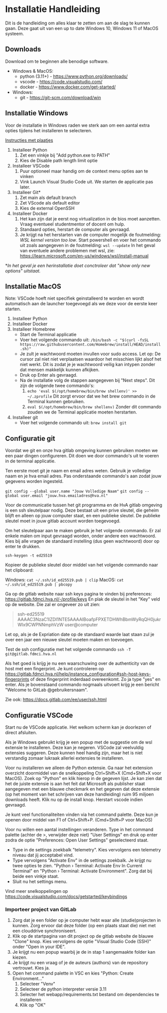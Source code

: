 # Installatie Handleiding

Dit is de handleiding om alles klaar te zetten om aan de slag te kunnen gaan. Deze gaat uit van een up to date Windows 10, Windows 11 of MacOS systeem.

## Downloads

Download om te beginnen alle benodige software.

- Windows & MacOS:
    - python (3.11+) - https://www.python.org/downloads/
    - vscode - https://code.visualstudio.com/
    - docker - https://www.docker.com/get-started/
- Windows:
    - git - https://git-scm.com/download/win

## Installatie Windows

Voor de installatie in Windows raden we sterk aan om een aantal extra opties tijdens het installeren te selecteren.

[Instructies met plaatjes](installation_windows_img.md)

1. Installeer Python
    1. Zet een vinkje bij "Add python.exe to PATH"
    2. Kies de Disable path length limit optie
2. Installeer VSCode
    1. Puur optioneel maar handig om de context menu opties aan te vinken
    2. Vink Launch Visual Studio Code uit. We starten de applicatie pas later.
3. Installeer Git*
    1. Zet main als default branch
    2. Zet VScode als default editor
    3. Kies de external OpenSSH
4. Installeer Docker
    1. Het kan zijn dat je eerst nog virtualization in de bios moet aanzetten. Vraag eventueel studentmentor of docent om hulp. 
    2. Standaard opties, herstart de computer als gevraagd.
    3. Je krijgt na het herstarten van de computer mogelijk de foutmelding: *WSL kernel version too low*. Start powershell en voer het commando uit zoals aangegeven in de foutmelding:
    ```wsl --update```
    In het geval van eventuele andere problemen met wsl, zie: https://learn.microsoft.com/en-us/windows/wsl/install-manual

**In het geval je een herinstallatie doet conctroleer dat "show only new options" uitstaat.*

## Installatie MacOS

Note: VSCode hoeft niet specifiek geinstalleerd te worden en wordt automatisch aan de launcher toegevoegd als we deze voor de eerste keer starten.

1. Installeer Python
2. Installeer Docker
3. Installeer Homebrew
    - Start de Terminal applicatie
    - Voer het volgende commando uit:
    ```/bin/bash -c "$(curl -fsSL https://raw.githubusercontent.com/Homebrew/install/HEAD/install.sh)"```
    - Je zult je wachtwoord moeten invullen voor sudo access. Let op: De cursor zal niet niet verplaatsen waardoor het misschien lijkt alsof het niet werkt. Dit is zodat je je wachtwoord veilig kan intypen zonder dat mensen makkelijk kunnen afkijken.
    - Druk op Enter als gevraagd.
    - Na de installatie volg de stappen aangegeven bij "Next steps". Dit zijn de volgende twee commando's:
        1. ```echo 'eval $(/opt/homebrew/bin/brew shellenv)' >> ~/.zprofile```
        Dit zorgt ervoor dat we het brew commando in de Terminal kunnen gebruiken.
        2. ```eval $(/opt/homebrew/bin/brew shellenv)```
        Zonder dit commando zouden we de Terminal applicatie moeten herstarten.
4. Installeer git
    - Voer het volgende commando uit:
    ```brew install git```

## Configuratie git

Voordat we git en onze hva gitlab omgeving kunnen gebruiken moeten we een paar dingen configureren. Dit doen we door commando's uit te voeren in de terminal applicatie.

Ten eerste moet git je naam en email adres weten. Gebruik je volledige naam en je hva email adres. Pas onderstaande commando's aan zodat jouw gegevens worden ingesteld.

```git config --global user.name "Jouw Volledige Naam"```
```git config --global user.email "jouw.hva.emailadres@hva.nl"```

Voor de communicatie tussen het git programma en de HvA gitlab omgeving is een ssh sleutelpaar nodig. Deze bestaat uit een prive sleutel, die geheim blijft en alleen op jouw computer staat, en een publieke sleutel. De publieke sleutel moet in jouw gitlab account worden toegevoegd.

Om het sleutelpaar aan te maken gebruik je het volgende commando. Er zal enkele malen om input gevraagd worden, onder andere een wachtwoord. Kies bij alle vragen de standaard instelling (dus geen wachtwoord) door op enter te drukken.

```ssh-keygen -t ed25519```

Kopieer de publieke sleutel door middel van het volgende commando naar het clipboard:

Windows: ```cat ~/.ssh/id_ed25519.pub | clip```
MacOS: ```cat ~/.ssh/id_ed25519.pub | pbcopy```

Ga op de gitlab website naar ssh keys pagina te vinden bij preferences: https://gitlab.fdmci.hva.nl/-/profile/keys
En plak de sleutel in het "Key" veld op de website. Die zal er ongeveer zo uit zien:

> ssh-ed25519 AAAAC3NzaC1lZDI1NTE5AAAAIBoafpFPXETDHWhBbmWyRqQH0jukrWlx9CWPNNmphVzW user@computer

Let op, als je de Expriation date op de standaard waarde laat staan zul je over een jaar een nieuwe sleutel moeten maken en toevoegen.

Test de ssh configuratie met het volgende commando ```ssh -T git@gitlab.fdmci.hva.nl```

Als het goed is krijg je nu een waarschuwing over de authenticity van de host met een fingerprint. Je kunt controleren op https://gitlab.fdmci.hva.nl/help/instance_configuration#ssh-host-keys-fingerprints of deze fingerprint inderdaad overeenkomt. Zo ja type "yes" en enter. Als je bovenstaand commando nogmaals uitvoert krijg je een bericht "Welcome to GitLab @gebruikersnaam".

Zie ook: https://docs.gitlab.com/ee/user/ssh.html

## Configuratie VSCode

Start nu de VSCode applicatie. Het welkom scherm kan je doorlezen of direct afsluiten.

Als je Windows gebruikt krijg je een popup met de suggestie om de wsl extensie te installeren. Deze kan je negeren. VSCode zal veelvuldig extensies suggeren. Deze kunnen heel handig zijn, maar het is niet verstandig zomaar lukraak allerlei extensies te installeren.

Voor nu installeren we alleen de Python extensie. Ga naar het extension overzicht doormiddel van de snelkoppeling Ctrl+Shift+X (Cmd+Shift+X voor MacOS). Zoek op "Python" en klik hierop in de gegeven lijst. Je kan zien dat het de juiste extensie is aan het feit dat Microsoft als publisher staat aangegeven met een blauwe checkmark en het gegeven dat deze extensie (op het moment van het schrijven van deze handleiding) ruim 95 miljoen downloads heeft. Klik nu op de install knop. Herstart vscode indien gevraagd.

Je kunt veel functionaliteiten vinden via het command palette. Deze kun je openen door middel van F1 of Ctrl+Shift+P. (Cmd+Shift+P voor MacOS)

Voor nu willen een aantal instellingen veranderen. Type in het command palette (achter de >, verwijder deze niet) "User Settings" en druk op enter zodra de optie "Preferences: Open User Settings" geselecteerd staat.
- Type in de settings zoekbalk "telemetry". Kies vervolgens een telemetry niveau dat jij acceptabel vind.
- Type vervolgens "Activate Env" in de settings zoekbalk. Je krijgt nu twee opties te zien. "Python › Terminal: Activate Env In Current Terminal" en "Python › Terminal: Activate Environment". Zorg dat bij beide een vinkje staat.
- Sluit nu het settings menu.


Vind meer snelkoppelingen op https://code.visualstudio.com/docs/getstarted/keybindings

### Importeer project van GitLab

1. Zorg dat je een folder op je computer hebt waar alle (studie)projecten in kunnen. Zorg ervoor dat deze folder (op een plaats staat die) niet met een clouddrive synchroniseert.
2. Klik op de startpagina van dit project op de gitlab website de blauwe "Clone" knop. Kies vervolgens de optie "Visual Studio Code (SSH)" onder "Open in your IDE".
3. Je krijgt nu een popup waarbij je de in stap 1 aangemaakte folder kan kiezen.
4. Je krijgt nu een vraag of je de auteurs (authors) van de repository vertrouwt. Kies ja.
5. Open het command palette in VSC en kies "Python: Create Environment..."
    1. Selecteer "Venv"
    2. Selecteer de python interpreter versie 3.11
    3. Selecter het webapp/requirements.txt bestand om dependencies te installeren
    4. Klik op "OK"
